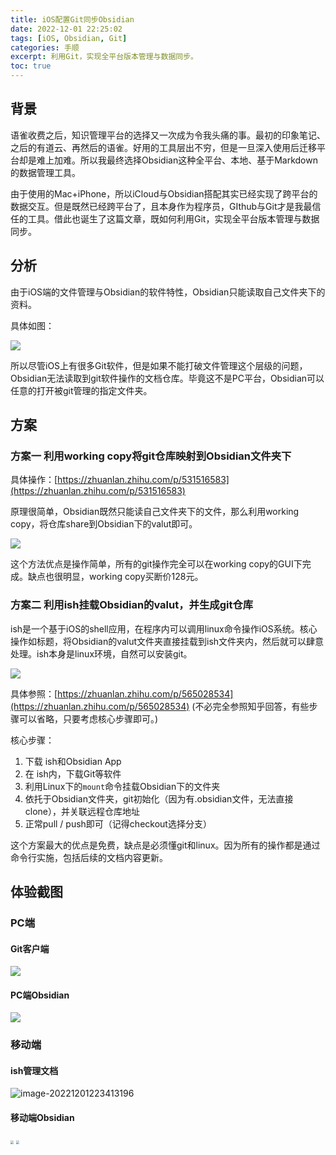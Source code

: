 ```yaml
---
title: iOS配置Git同步Obsidian
date: 2022-12-01 22:25:02
tags: [iOS, Obsidian, Git]
categories: 手顺
excerpt: 利用Git，实现全平台版本管理与数据同步。
toc: true
---
```


## 背景

语雀收费之后，知识管理平台的选择又一次成为令我头痛的事。最初的印象笔记、之后的有道云、再然后的语雀。好用的工具层出不穷，但是一旦深入使用后迁移平台却是难上加难。所以我最终选择Obsidian这种全平台、本地、基于Markdown的数据管理工具。

由于使用的Mac+iPhone，所以iCloud与Obsidian搭配其实已经实现了跨平台的数据交互。但是既然已经跨平台了，且本身作为程序员，GIthub与Git才是我最信任的工具。借此也诞生了这篇文章，既如何利用Git，实现全平台版本管理与数据同步。

## 分析

由于iOS端的文件管理与Obsidian的软件特性，Obsidian只能读取自己文件夹下的资料。

具体如图：

![](/images/iOS配置Git同步Obsidian/image-20221201215719189.png)

所以尽管iOS上有很多Git软件，但是如果不能打破文件管理这个层级的问题，Obsidian无法读取到git软件操作的文档仓库。毕竟这不是PC平台，Obsidian可以任意的打开被git管理的指定文件夹。

## 方案

### 方案一 利用working copy将git仓库映射到Obsidian文件夹下

具体操作：[https://zhuanlan.zhihu.com/p/531516583](https://zhuanlan.zhihu.com/p/531516583)

原理很简单，Obsidian既然只能读自己文件夹下的文件，那么利用working copy，将仓库share到Obsidian下的valut即可。

![](/images/iOS配置Git同步Obsidian/image-20221201220723018.png)

这个方法优点是操作简单，所有的git操作完全可以在working copy的GUI下完成。缺点也很明显，working copy买断价128元。

### 方案二 利用ish挂载Obsidian的valut，并生成git仓库

ish是一个基于iOS的shell应用，在程序内可以调用linux命令操作iOS系统。核心操作如标题，将Obsidian的valut文件夹直接挂载到ish文件夹内，然后就可以肆意处理。ish本身是linux环境，自然可以安装git。

![](/images/iOS配置Git同步Obsidian/image-20221201221513197.png)

具体参照：[https://zhuanlan.zhihu.com/p/565028534](https://zhuanlan.zhihu.com/p/565028534)
(不必完全参照知乎回答，有些步骤可以省略，只要考虑核心步骤即可。)

核心步骤：
1. 下载 ish和Obsidian App
2. 在 ish内，下载Git等软件
3. 利用Linux下的`mount`命令挂载Obsidian下的文件夹
4. 依托于Obsidian文件夹，git初始化（因为有.obsidian文件，无法直接clone），并关联远程仓库地址
5. 正常pull / push即可（记得checkout选择分支）

这个方案最大的优点是免费，缺点是必须懂git和linux。因为所有的操作都是通过命令行实施，包括后续的文档内容更新。

## 体验截图

### PC端

#### Git客户端

![](/images/iOS配置Git同步Obsidian/image-20221201221840531.png)

#### PC端Obsidian

![](/images/iOS配置Git同步Obsidian/image-20221201221904640.png)

### 移动端

#### ish管理文档

![image-20221201223413196](/images/iOS%E9%85%8D%E7%BD%AEGit%E5%90%8C%E6%AD%A5Obsidian/image-20221201223413196-9905258.png)

#### 移动端Obsidian

<img src="/images/iOS配置Git同步Obsidian/AF391451-646A-47D5-B78A-38A1500FBC20_1_102_o.jpeg" style="zoom: 33%;" />

<img src="/images/iOS配置Git同步Obsidian/9E2969FD-0E72-441C-8D00-F5719D646630_1_102_o.jpeg" style="zoom:33%;" />

